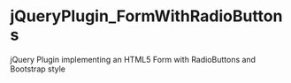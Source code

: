 # jQueryPlugin_FormWithRadioButtons
jQuery Plugin implementing an HTML5 Form with RadioButtons and Bootstrap style

